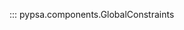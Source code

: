 <!--
SPDX-FileCopyrightText: PyPSA Contributors

SPDX-License-Identifier: CC-BY-4.0
-->

::: pypsa.components.GlobalConstraints
